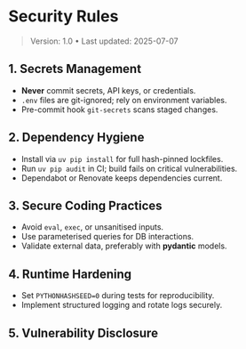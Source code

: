 # Security Rules

> Version: 1.0 • Last updated: 2025-07-07

## 1. Secrets Management

- **Never** commit secrets, API keys, or credentials.
- `.env` files are git-ignored; rely on environment variables.
- Pre-commit hook `git-secrets` scans staged changes.

## 2. Dependency Hygiene

- Install via `uv pip install` for full hash-pinned lockfiles.
- Run `uv pip audit` in CI; build fails on critical vulnerabilities.
- Dependabot or Renovate keeps dependencies current.

## 3. Secure Coding Practices

- Avoid `eval`, `exec`, or unsanitised inputs.
- Use parameterised queries for DB interactions.
- Validate external data, preferably with **pydantic** models.

## 4. Runtime Hardening

- Set `PYTHONHASHSEED=0` during tests for reproducibility.
- Implement structured logging and rotate logs securely.

## 5. Vulnerability Disclosure

<!-- - Follow `SECURITY.md`; contact maintainers via security@dso.example.com. -->
